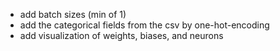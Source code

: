 * add batch sizes (min of 1)
* add the categorical fields from the csv by one-hot-encoding
* add visualization of weights, biases, and neurons
